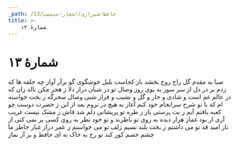 ```yaml
---
_path: /حافظ-شیرازی/اشعار-منتسب/13
title: >-
    شمارهٔ ۱۳
---
```

# شمارهٔ ۱۳

صبا به مقدم گل راح روح بخشد باز
کجاست بلبل خوشگوی گو برآر آواز
چه حلقه ها که زدم بر در دل از سر سوز
به بوی روز وصال تو در شبان دراز
دلا ز هجر مکن ناله زان که در عالم
غم است و شادی و خار و گل و نشیب و فراز
شبی وصال سحرگه ز بخت خواسته ام
که با تو شرح سرانجام خود کنم آغاز
به هیچ در نروم بعد از این ز حضرت دوست
چو کعبه یافتم آیم ز بت پرستی باز
ز طره تو پریشانی دلم شد فاش
ز مشک نیست غریب آری ار بود غماز
هزار دیده به روی تو ناظرند و تو خود
نظر به روی کسی بر نمی کنی از ناز
امید قد تو می داشتم ز بخت بلند
نسیم زلف تو می خواستم ز عمر دراز
غبار خاطر ما چشم خصم کور کند
تو رخ به خاک نه ای حافظ و بر آر نماز
